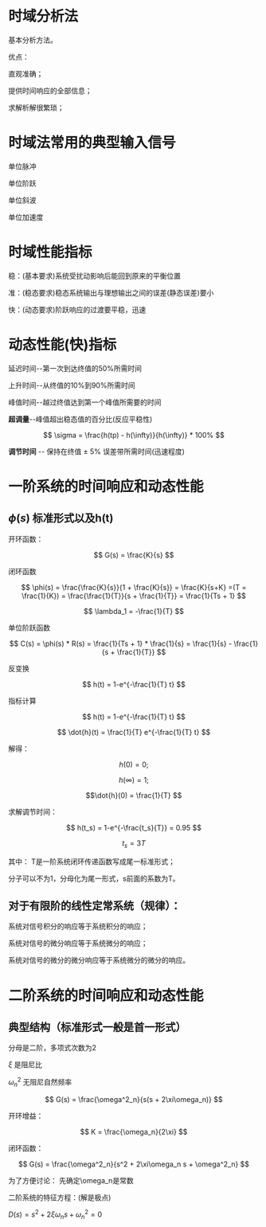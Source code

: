 # 时域分析法
基本分析方法。

优点：

直观准确；

提供时间响应的全部信息；

求解析解很繁琐；

# 时域法常用的典型输入信号

单位脉冲

单位阶跃

单位斜波

单位加速度

# 时域性能指标

稳：(基本要求)系统受扰动影响后能回到原来的平衡位置

准：(稳态要求)稳态系统输出与理想输出之间的误差(静态误差)要小

快：(动态要求)阶跃响应的过渡要平稳，迅速

# 动态性能(快)指标

延迟时间--第一次到达终值的50%所需时间

上升时间--从终值的10%到90%所需时间

峰值时间--越过终值达到第一个峰值所需要的时间

**超调量**--峰值超出稳态值的百分比(反应平稳性)

$$ \sigma = \frac{h(tp) - h(\infty)}{h(\infty)} * 100% $$

**调节时间** -- 保持在终值 $\pm$ 5% 误差带所需时间(迅速程度)

# 一阶系统的时间响应和动态性能
## $\phi (s)$ 标准形式以及h(t)

开环函数：

$$ G(s) = \frac{K}{s} $$

闭环函数

$$  \phi(s) = \frac{\frac{K}{s}}{1 + \frac{K}{s}} = \frac{K}{s+K} =(T = \frac{1}{K}) = \frac{\frac{1}{T}}{s + \frac{1}{T}} = \frac{1}{Ts + 1} $$

$$ \lambda_1 = -\frac{1}{T} $$

单位阶跃函数

$$ C(s) = \phi(s) * R(s) = \frac{1}{Ts + 1} * \frac{1}{s} = \frac{1}{s} - \frac{1}{s + \frac{1}{T}} $$

反变换

$$ h(t) = 1-e^{-\frac{1}{T} t} $$

指标计算

$$ h(t) = 1-e^{-\frac{1}{T} t} $$

$$ \dot{h}(t) = \frac{1}{T} e^{-\frac{1}{T} t} $$

解得：

$$ h(0) = 0;$$

$$h(\infty) = 1;$$

$$\dot{h}(0) = \frac{1}{T} $$

求解调节时间：

$$ h(t_s) = 1-e^{-\frac{t_s}{T}} = 0.95 $$

$$ t_s = 3T $$

其中：
T是一阶系统闭环传递函数写成尾一标准形式；

分子可以不为1，分母化为尾一形式，s前面的系数为T。


## 对于有限阶的线性定常系统（规律）：
系统对信号积分的响应等于系统积分的响应；

系统对信号的微分响应等于系统微分的响应；

系统对信号的微分的微分响应等于系统微分的微分的响应。

# 二阶系统的时间响应和动态性能
## 典型结构（标准形式一般是首一形式）
分母是二阶，多项式次数为2

$\xi$ 是阻尼比

$\omega^2_n$ 无阻尼自然频率

$$ G(s) = \frac{\omega^2_n}{s(s + 2\xi\omega_n)} $$

开环增益：

$$ K = \frac{\omega_n}{2\xi} $$

闭环函数：

$$ G(s) = \frac{\omega^2_n}{s^2 + 2\xi\omega_n s + \omega^2_n} $$

为了方便讨论：
先确定\omega_n是常数

二阶系统的特征方程：(解是极点)

$D(s) = s^2 + 2\xi\omega_n s + \omega^2_n = 0$

 
